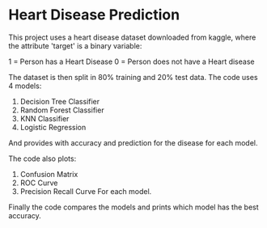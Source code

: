 # Heart Disease Prediction
This project uses a heart disease dataset downloaded from kaggle, where the attribute 'target' is a binary variable:

1 = Person has a Heart Disease
0 = Person does not have a Heart disease

The dataset is then split in 80% training and 20% test data.
The code uses 4 models:
1) Decision Tree Classifier
2) Random Forest Classifier
3) KNN Classifier
4) Logistic Regression

And provides with accuracy and prediction for the disease for each model.

The code also plots:
1) Confusion Matrix
2) ROC Curve
3) Precision Recall Curve
For each model.

Finally the code compares the models and prints which model has the best accuracy.

